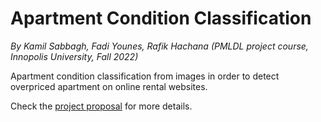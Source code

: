 # Apartment Condition Classification
_By Kamil Sabbagh, Fadi Younes, Rafik Hachana (PMLDL project course, Innopolis University, Fall 2022)_

Apartment condition classification from images in order to detect overpriced apartment on online rental websites.

Check the [project proposal](./ProjectProposal.pdf) for more details.
